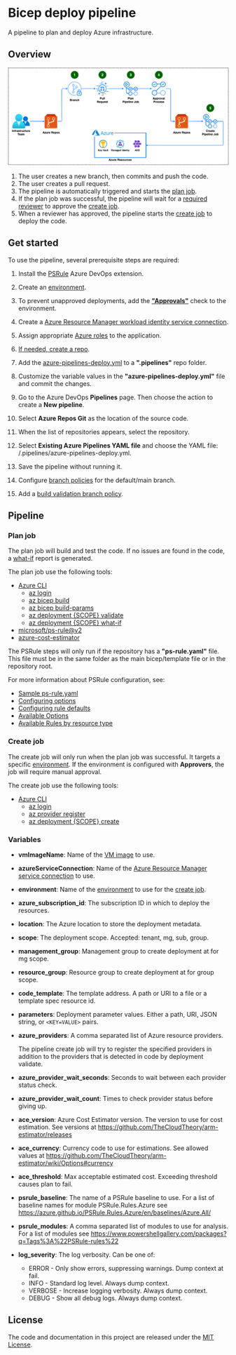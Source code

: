 # Bicep deploy pipeline

A pipeline to plan and deploy Azure infrastructure.

## Overview

![Deploy pipeline](../images/deploy-flow.azdo.drawio.png)

1. The user creates a new branch, then commits and push the code.
1. The user creates a pull request.
1. The pipeline is automatically triggered and starts the [plan job](#plan-job).
1. If the plan job was successful, the pipeline will wait for a [required reviewer](#get-started) to approve the [create job](#create-job).
1. When a reviewer has approved, the pipeline starts the [create job](#create-job) to deploy the code.

## Get started

To use the pipeline, several prerequisite steps are required:

1. Install the [PSRule](https://marketplace.visualstudio.com/items?itemName=bewhite.ps-rule) Azure DevOps extension.

1. Create an [environment](https://learn.microsoft.com/en-us/azure/devops/pipelines/process/environments?view=azure-devops).

1. To prevent unapproved deployments, add the [**"Approvals"**](https://learn.microsoft.com/en-us/azure/devops/pipelines/process/approvals?view=azure-devops&tabs=check-pass#approvals) check to the environment.

1. Create a [Azure Resource Manager workload identity service connection](https://learn.microsoft.com/en-us/azure/devops/pipelines/release/configure-workload-identity?view=azure-devops).

1. Assign appropriate [Azure roles](https://learn.microsoft.com/en-us/azure/role-based-access-control/role-assignments-steps) to the application.

1. [If needed, create a repo](https://learn.microsoft.com/en-us/azure/devops/repos/git/create-new-repo?view=azure-devops#create-a-repo-using-the-web-portal).

1. Add the [azure-pipelines-deploy.yml](azure-pipelines-deploy.yml) to a **".pipelines"** repo folder.

1. Customize the variable values in the **"azure-pipelines-deploy.yml"** file and commit the changes.

1. Go to the Azure DevOps **Pipelines** page. Then choose the action to create a **New pipeline**.

1. Select **Azure Repos Git** as the location of the source code.

1. When the list of repositories appears, select the repository.

1. Select **Existing Azure Pipelines YAML file** and choose the YAML file: /.pipelines/azure-pipelines-deploy.yml.

1. Save the pipeline without running it.

1. Configure [branch policies](https://learn.microsoft.com/en-us/azure/devops/repos/git/branch-policies?view=azure-devops&tabs=browser#configure-branch-policies) for the default/main branch.

1. Add a [build validation branch policy](https://learn.microsoft.com/en-us/azure/devops/repos/git/branch-policies?view=azure-devops&tabs=browser#build-validation).

## Pipeline

### Plan job

The plan job will build and test the code. If no issues are found in the code, a [what-if](https://docs.microsoft.com/cli/azure/deployment/sub#az-deployment-sub-what-if) report is generated.

The plan job use the following tools:

- [Azure CLI](https://learn.microsoft.com/en-us/cli/azure/)
  - [az login](https://learn.microsoft.com/en-us/cli/azure/reference-index?view=azure-cli-latest#az-login)
  - [az bicep build](https://learn.microsoft.com/en-us/cli/azure/bicep?view=azure-cli-latest#az-bicep-build)
  - [az bicep build-params](https://learn.microsoft.com/en-us/cli/azure/bicep?view=azure-cli-latest#az-bicep-build-params)
  - [az deployment {SCOPE} validate](https://learn.microsoft.com/en-us/cli/azure/deployment/sub?view=azure-cli-latest#az-deployment-sub-validate)
  - [az deployment {SCOPE} what-if](https://learn.microsoft.com/en-us/cli/azure/deployment/sub?view=azure-cli-latest#az-deployment-sub-what-if)
- [microsoft/ps-rule@v2](https://github.com/microsoft/ps-rule)
- [azure-cost-estimator](https://github.com/TheCloudTheory/arm-estimator)

The PSRule steps will only run if the repository has a **"ps-rule.yaml"** file. This file must be in the same folder as the main bicep/template file or in the repository root.

For more information about PSRule configuration, see:

- [Sample ps-rule.yaml](ps-rule.yaml)
- [Configuring options](https://azure.github.io/PSRule.Rules.Azure/setup/configuring-options/)
- [Configuring rule defaults](https://azure.github.io/PSRule.Rules.Azure/setup/configuring-rules/)
- [Available Options](https://microsoft.github.io/PSRule/v2/concepts/PSRule/en-US/about_PSRule_Options/)
- [Available Rules by resource type](https://azure.github.io/PSRule.Rules.Azure/en/rules/resource/)

### Create job

The create job will only run when the plan job was successful. It targets a specific [environment](#get-started). If the environment is configured with **Approvers**, the job will require manual approval.

The create job use the following tools:

- [Azure CLI](https://learn.microsoft.com/en-us/cli/azure/)
  - [az login](https://learn.microsoft.com/en-us/cli/azure/reference-index?view=azure-cli-latest#az-login)
  - [az provider register](https://learn.microsoft.com/en-us/cli/azure/provider?view=azure-cli-latest#az-provider-register)
  - [az deployment {SCOPE} create](https://learn.microsoft.com/en-us/cli/azure/deployment/sub?view=azure-cli-latest#az-deployment-sub-create)

### Variables

- **vmImageName**: Name of the [VM image](https://learn.microsoft.com/en-us/azure/devops/pipelines/agents/hosted?view=azure-devops&tabs=yaml#software) to use.

- **azureServiceConnection**: Name of the [Azure Resource Manager service connection](#get-started) to use.

- **environment**: Name of the [environment](#get-started) to use for the [create job](#create-job).

- **azure_subscription_id**: The subscription ID in which to deploy the resources.

- **location**: The Azure location to store the deployment metadata.

- **scope**: The deployment scope. Accepted: tenant, mg, sub, group.

- **management_group**: Management group to create deployment at for mg scope.

- **resource_group**: Resource group to create deployment at for group scope.

- **code_template**: The template address. A path or URI to a file or a template spec resource id.

- **parameters**: Deployment parameter values. Either a path, URI, JSON string, or `<KEY=VALUE>` pairs.

- **azure_providers**: A comma separated list of Azure resource providers.

  The pipeline create job will try to register the specified providers in addition to the providers that is detected in code by deployment validate.

- **azure_provider_wait_seconds**: Seconds to wait between each provider status check.

- **azure_provider_wait_count**: Times to check provider status before giving up.

- **ace_version**: Azure Cost Estimator version. The version to use for cost estimation. See versions at <https://github.com/TheCloudTheory/arm-estimator/releases>

- **ace_currency**: Currency code to use for estimations. See allowed values at <https://github.com/TheCloudTheory/arm-estimator/wiki/Options#currency>

- **ace_threshold**: Max acceptable estimated cost. Exceeding threshold causes plan to fail.

- **psrule_baseline**: The name of a PSRule baseline to use. For a list of baseline names for module PSRule.Rules.Azure see <https://azure.github.io/PSRule.Rules.Azure/en/baselines/Azure.All/>

- **psrule_modules**: A comma separated list of modules to use for analysis. For a list of modules see <https://www.powershellgallery.com/packages?q=Tags%3A%22PSRule-rules%22>

- **log_severity**: The log verbosity. Can be one of:

  - ERROR - Only show errors, suppressing warnings. Dump context at fail.
  - INFO - Standard log level. Always dump context.
  - VERBOSE - Increase logging verbosity. Always dump context.
  - DEBUG - Show all debug logs. Always dump context.

## License

The code and documentation in this project are released under the [MIT License](LICENSE).
